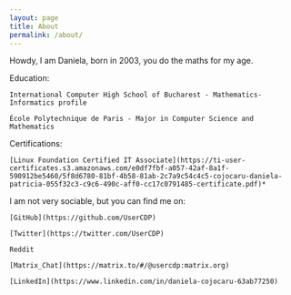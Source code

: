```yaml
---
layout: page
title: About
permalink: /about/
---
```


Howdy, I am Daniela, born in 2003, you do the maths for my age.

Education:

    International Computer High School of Bucharest - Mathematics-Informatics profile

    École Polytechnique de Paris - Major in Computer Science and Mathematics


Certifications:

    [Linux Foundation Certified IT Associate](https://ti-user-certificates.s3.amazonaws.com/e0df7fbf-a057-42af-8a1f-590912be5460/5f8d6780-81bf-4b58-81ab-2c7a9c54c4c5-cojocaru-daniela-patricia-055f32c3-c9c6-490c-aff0-cc17c0791485-certificate.pdf)*

  
I am not very sociable, but you can find me on:

    [GitHub](https://github.com/UserCDP)

    [Twitter](https://twitter.com/UserCDP)

    Reddit

    [Matrix_Chat](https://matrix.to/#/@usercdp:matrix.org)

    [LinkedIn](https://www.linkedin.com/in/daniela-cojocaru-63ab77250)